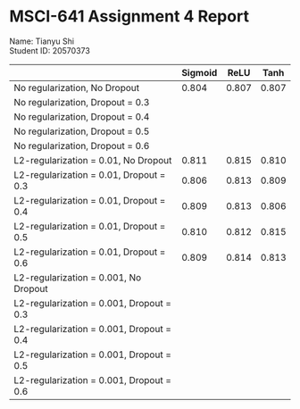# MSCI-641 Assignment 4 Report
Name: Tianyu Shi<br />
Student ID: 20570373<br />

|                                           | Sigmoid |   ReLU  |   Tanh  |
| ----------------------------------------- | ------- | ------- | ------- |
| No regularization, No Dropout             |  0.804  |  0.807  |  0.807  |
| No regularization, Dropout = 0.3          |         |         |         |
| No regularization, Dropout = 0.4          |         |         |         |
| No regularization, Dropout = 0.5          |         |         |         |
| No regularization, Dropout = 0.6          |         |         |         |
| L2-regularization = 0.01, No Dropout      |  0.811  |  0.815  |  0.810  |
| L2-regularization = 0.01, Dropout = 0.3   |  0.806  |  0.813  |  0.809  |
| L2-regularization = 0.01, Dropout = 0.4   |  0.809  |  0.813  |  0.806  |
| L2-regularization = 0.01, Dropout = 0.5   |  0.810  |  0.812  |  0.815  |
| L2-regularization = 0.01, Dropout = 0.6   |  0.809  |  0.814  |  0.813  |
| L2-regularization = 0.001, No Dropout     |         |         |         |
| L2-regularization = 0.001, Dropout = 0.3  |         |         |         |
| L2-regularization = 0.001, Dropout = 0.4  |         |         |         |
| L2-regularization = 0.001, Dropout = 0.5  |         |         |         |
| L2-regularization = 0.001, Dropout = 0.6  |         |         |         |
